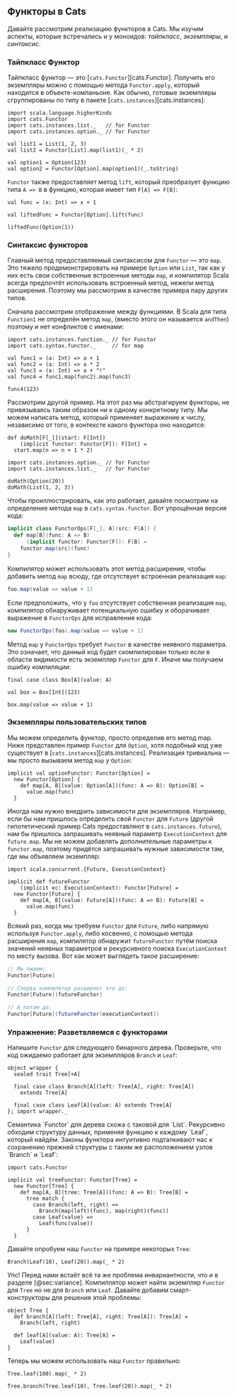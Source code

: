 ## Функторы в Cats

Давайте рассмотрим реализацию функторов в Cats.
Мы изучим аспекты, которые встречались и у моноидов:
*тайпкласс*, *экземпляры*, и *синтаксис*.

### Тайпкласс Функтор

Тайпкласс функтор — это [`cats.Functor`][cats.Functor].
Получить его экземпляры можно с помощью метода `Functor.apply`,
который находится в объекте-компаньоне.
Как обычно, готовые экземпляры сгруппированы по типу в пакете
[`cats.instances`][cats.instances]:

```tut:book:silent
import scala.language.higherKinds
import cats.Functor
import cats.instances.list._   // for Functor
import cats.instances.option._ // for Functor
```

```tut:book
val list1 = List(1, 2, 3)
val list2 = Functor[List].map(list1)(_ * 2)

val option1 = Option(123)
val option2 = Functor[Option].map(option1)(_.toString)
```

`Functor` также предоставляет метод `lift`,
который преобразует функцию типа `A => B`
в функцию, которая имеет тип `F[A] => F[B]`:

```tut:book
val func = (x: Int) => x + 1

val liftedFunc = Functor[Option].lift(func)

liftedFunc(Option(1))
```

### Синтаксис функторов

Главный метод предоставляемый синтаксисом для `Functor` — это `map`.
Это тяжело продемонстрировать на примере `Option` или `List`,
так как у них есть свои собственные встроенные методы `map`,
и компилятор Scala всегда предпочтёт
использовать встроенный метод, нежели метод расширения.
Поэтому мы рассмотрим в качестве примера пару других типов.

Сначала рассмотрим отображение между функциями.
В Scala для типа `Function1` не определён метод `map`,
(вместо этого он называется `andThen`)
поэтому и нет конфликтов с именами:

```tut:book:silent
import cats.instances.function._ // for Functor
import cats.syntax.functor._     // for map
```

```tut:book:silent
val func1 = (a: Int) => a + 1
val func2 = (a: Int) => a * 2
val func3 = (a: Int) => a + "!"
val func4 = func1.map(func2).map(func3)
```

```tut:book
func4(123)
```

Рассмотрим другой пример.
На этот раз мы абстрагируем функторы,
не привязываясь таким образом ни к одному конкретному типу.
Мы можем написать метод, который применяет выражение к числу,
независимо от того, в контексте какого функтора оно находится:

```tut:book:silent
def doMath[F[_]](start: F[Int])
    (implicit functor: Functor[F]): F[Int] =
  start.map(n => n + 1 * 2)

import cats.instances.option._ // for Functor
import cats.instances.list._   // for Functor
```

```tut:book
doMath(Option(20))
doMath(List(1, 2, 3))
```

Чтобы проиллюстрировать, как это работает,
давайте посмотрим на определение метода
`map` в `cats.syntax.functor`.
Вот упрощённая версия кода:

```scala
implicit class FunctorOps[F[_], A](src: F[A]) {
  def map[B](func: A => B)
      (implicit functor: Functor[F]): F[B] =
    functor.map(src)(func)
}
```

Компилятор может использовать этот метод расширения,
чтобы добавить метод `map` всюду, где отсутствует встроенная реализация `map`:

```scala
foo.map(value => value + 1)
```

Если предположить, что у `foo` отсутствует собственная реализация `map`,
компилятор обнаруживает потенциальную ошибку и
оборачивает выражение в `FunctorOps` для исправления кода:

```scala
new FunctorOps(foo).map(value => value + 1)
```

Метод `map` у `FunctorOps` требует
`Functor` в качестве неявного параметра.
Это означает, что данный код будет скомпилирован
только если в области видимости есть экземпляр `Functor` для `F`.
Иначе мы получаем ошибку компиляции:

```tut:book:silent
final case class Box[A](value: A)

val box = Box[Int](123)
```

```tut:book:fail
box.map(value => value + 1)
```

### Экземпляры пользовательских типов

Мы можем определить функтор, просто определив его метод map.
Ниже представлен пример `Functor` для `Option`,
хотя подобный код уже существует в [`cats.instances`][cats.instances].
Реализация тривиальна — мы просто вызываем метод `map` у `Option`:

```tut:book:silent
implicit val optionFunctor: Functor[Option] =
  new Functor[Option] {
    def map[A, B](value: Option[A])(func: A => B): Option[B] =
      value.map(func)
  }
```

Иногда нам нужно внедрить зависимости для экземпляров.
Например, если бы нам пришлось определить свой `Functor` для `Future`
(другой гипотетический пример Cats предоставляют в `cats.instances.future`),
нам бы пришлось запрашивать неявный параметр `ExecutionContext` для `future.map`.
Мы не можем добавлять дополнительные параметры к `functor.map`,
поэтому придётся запрашивать нужные зависимости там, где мы объявляем экземпляр:

```tut:book:silent
import scala.concurrent.{Future, ExecutionContext}

implicit def futureFunctor
    (implicit ec: ExecutionContext): Functor[Future] =
  new Functor[Future] {
    def map[A, B](value: Future[A])(func: A => B): Future[B] =
      value.map(func)
  }
```

Всякий раз, когда мы требуем `Functor` для `Future`,
либо напрямую используя `Functor.apply`,
либо косвенно, с помощью метода расширения `map`,
компилятор обнаружит `futureFunctor` путём поиска значений неявных параметров
и рекурсивного поиска `ExecutionContext` по месту вызова.
Вот как может выглядеть такое расширение:

```scala
// Мы пишем:
Functor[Future]

// Сперва компилятор расширяет это до:
Functor[Future](futureFunctor)

// А потом до:
Functor[Future](futureFunctor(executionContext))
```

### Упражнение: Разветвляемся с функторами

Напишите `Functor` для следующего бинарного дерева.
Проверьте, что код ожидаемо работает для экземпляров `Branch` и `Leaf`:

```tut:book:silent
object wrapper {
  sealed trait Tree[+A]

  final case class Branch[A](left: Tree[A], right: Tree[A])
    extends Tree[A]

  final case class Leaf[A](value: A) extends Tree[A]
}; import wrapper._
```

<div class="solution">
Семантика `Functor` для дерева схожа с таковой для `List`.
Рекурсивно обходим структуру данных, применяя функцию к каждому `Leaf`, который найдём.
Законы функтора интуитивно подталкивают нас к сохранению прежней структуры 
с таким же расположением узлов `Branch` и `Leaf`:

```tut:book:silent
import cats.Functor

implicit val treeFunctor: Functor[Tree] =
  new Functor[Tree] {
    def map[A, B](tree: Tree[A])(func: A => B): Tree[B] =
      tree match {
        case Branch(left, right) =>
          Branch(map(left)(func), map(right)(func))
        case Leaf(value) =>
          Leaf(func(value))
      }
  }
```

Давайте опробуем наш `Functor` на примере некоторых `Tree`:

```tut:book:fail
Branch(Leaf(10), Leaf(20)).map(_ * 2)
```

Упс! Перед нами встаёт всё та же проблема инвариантности, что и в разделе [@sec:variance].
Компиллятор может найти экземпляр `Functor` для `Tree` но не для `Branch` или `Leaf`.
Давайте добавим смарт-конструкторы для решения этой проблемы:

```tut:book:silent
object Tree {
  def branch[A](left: Tree[A], right: Tree[A]): Tree[A] =
    Branch(left, right)

  def leaf[A](value: A): Tree[A] =
    Leaf(value)
}
```

Теперь мы можем использовать наш `Functor` правильно:

```tut:book
Tree.leaf(100).map(_ * 2)

Tree.branch(Tree.leaf(10), Tree.leaf(20)).map(_ * 2)
```
</div>
